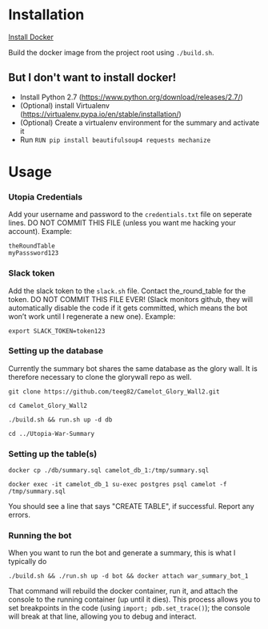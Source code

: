 # Installation

[Install Docker](https://docs.docker.com/engine/installation/#supported-platforms)

Build the docker image from the project root using `./build.sh`.

## But I don't want to install docker!

- Install Python 2.7 (https://www.python.org/download/releases/2.7/)
- (Optional) install Virtualenv (https://virtualenv.pypa.io/en/stable/installation/)
- (Optional) Create a virtualenv environment for the summary and activate it
- Run `RUN pip install beautifulsoup4 requests mechanize`

# Usage

### Utopia Credentials
Add your username and password to the `credentials.txt` file on seperate lines. DO NOT COMMIT THIS FILE (unless you want me hacking your account). Example:

```
theRoundTable
myPasssword123
```

### Slack token
Add the slack token to the `slack.sh` file. Contact the_round_table for the token. DO NOT COMMIT THIS FILE EVER! (Slack monitors github, they will automatically disable the code if it gets committed, which means the bot won’t work until I regenerate a new one). Example:

```
export SLACK_TOKEN=token123
```

### Setting up the database
Currently the summary bot shares the same database as the glory wall. It is therefore necessary to clone the glorywall repo as well.

```
git clone https://github.com/teeg82/Camelot_Glory_Wall2.git

cd Camelot_Glory_Wall2

./build.sh && run.sh up -d db

cd ../Utopia-War-Summary
```

### Setting up the table(s)
```
docker cp ./db/summary.sql camelot_db_1:/tmp/summary.sql

docker exec -it camelot_db_1 su-exec postgres psql camelot -f /tmp/summary.sql
```
You should see a line that says "CREATE TABLE", if successful. Report any errors.

### Running the bot
When you want to run the bot and generate a summary, this is what I typically do

```./build.sh && ./run.sh up -d bot && docker attach war_summary_bot_1```

That command will rebuild the docker container, run it, and attach the console to the running container (up until it dies). This process allows you to set breakpoints in the code (using `import; pdb.set_trace()`); the console will break at that line, allowing you to debug and interact.
